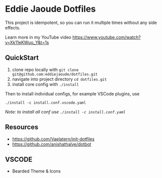 # Eddie Jaoude Dotfiles

This project is idempotent, so you can run it multiple times without any side effects.

Learn more in my YouTube video https://www.youtube.com/watch?v=Xk11eKWuo_Y&t=1s

## QuickStart

1. clone repo locally with `git clone git@github.com:eddiejaoude/dotfiles.git`
1. navigate into project directory `cd dotfiles.git`
1. install core config with `./install`

Then to install individual configs, for example VSCode plugins, use

```
./install -c install.conf.vscode.yaml
```

*Note: to install all conf use  `./install -c install.conf.yaml`*

## Resources

- https://github.com/Vaelatern/init-dotfiles
- https://github.com/anishathalye/dotbot


## VSCODE
- Bearded Theme & Icons
